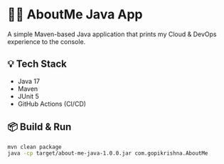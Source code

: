 # 👨‍💻 AboutMe Java App

A simple Maven-based Java application that prints my Cloud & DevOps experience to the console.

## 💡 Tech Stack

- Java 17
- Maven
- JUnit 5
- GitHub Actions (CI/CD)

## 📦 Build & Run

```bash
mvn clean package
java -cp target/about-me-java-1.0.0.jar com.gopikrishna.AboutMe
